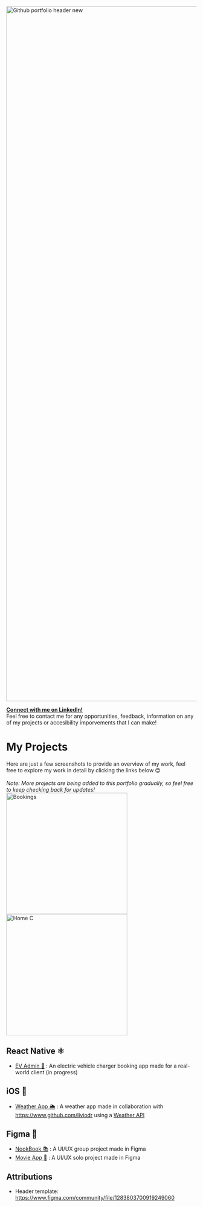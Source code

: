 <img width="1834" alt="Github portfolio header new" src="https://github.com/user-attachments/assets/06d28a14-6a45-4f14-87c5-282e656475f5">

[**Connect with me on LinkedIn!**](https://www.linkedin.com/in/aggreyn/)
<br> Feel free to contact me for any opportunities, feedback, information on any of my projects or accesibility imporvements that I can make!

# My Projects
Here are just a few screenshots to provide an overview of my work, feel free to explore my work in detail by clicking the links below 😊
<br><br>*Note: More projects are being added to this portfolio gradually, so feel free to keep checking back for updates!*
<img width="320" alt="Bookings" src="https://github.com/user-attachments/assets/bac1469c-9a9b-4715-b0b3-4a98b08d590d">
<img width="320" alt="Home C" src="https://github.com/user-attachments/assets/24573a53-0d43-4e6d-8e4c-19c1caa1cc48">

## React Native ⚛
* [EV Admin 🔋](/project-docs/doc-rn-evadmin.md) : An electric vehicle charger booking app made for a real-world client (in progress)

## iOS 🍎
* [Weather App 🌦️](/project-docs/doc-ios-weather.md) : A weather app made in collaboration with https://www.github.com/liviodr using a [Weather API]( https://www.weatherapi.com/)

## Figma 🎨
* [NookBook 📚](/project-docs/doc-figma-nookbook.md) : A UI/UX group project made in Figma
* [Movie App 🍿](/project-docs/doc-figma-movie.md) : A UI/UX solo project made in Figma

## Attributions
* Header template: https://www.figma.com/community/file/1283803700919249060

